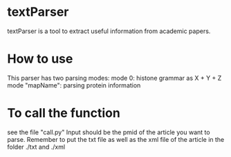 # textParser
textParser is a tool to extract useful information from academic papers.
# How to use
This parser has two parsing modes:
mode 0: histone grammar as X + Y + Z
mode "mapName": parsing protein information
# To call the function
see the file "call.py"
Input should be the pmid of the article you want to parse.
Remember to put the txt file as well as the xml file of the article in the folder ./txt and ./xml

